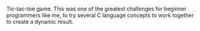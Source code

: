 Tic-tac-toe game. This was one of the greatest challenges for beginner programmers like me, to try several C language concepts to work together to create a dynamic result.
